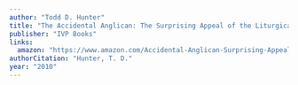 ```yaml
---
author: "Todd D. Hunter"
title: "The Accidental Anglican: The Surprising Appeal of the Liturgical Church"
publisher: "IVP Books"
links:
  amazon: "https://www.amazon.com/Accidental-Anglican-Surprising-Appeal-Liturgical/dp/0830838392/ref=tmm_pap_swatch_0?_encoding=UTF8&qid=&sr="
authorCitation: "Hunter, T. D."
year: "2010"
---
```

